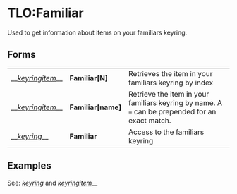 # TLO:Familiar

Used to get information about items on your familiars keyring.

## Forms

|  |  |  |
| :--- | :--- | :--- |
| \_\_[_keyringitem_](../data-types/datatype-keyring.md)\_\_ | **Familiar\[**N**\]** | Retrieves the item in your familiars keyring by index |
| \_\_[_keyringitem_](../data-types/datatype-keyring.md)\_\_ | **Familiar\[**name**\]** | Retrieve the item in your familiars keyring by name. A `=` can be prepended for an exact match. |
| \_\_[_keyring_](../data-types/datatype-keyring-1.md)\_\_ | **Familiar** | Access to the familiars keyring |

## Examples

See: [_keyring_](../data-types/datatype-keyring-1.md) and [_keyringitem_](../data-types/datatype-keyring.md)\_\_

